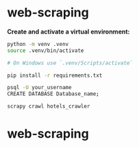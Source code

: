 # web-scraping

**Create and activate a virtual environment:**

   ```bash
   python -m venv .venv
   source .venv/bin/activate   
   
   # On Windows use `.venv/Scripts/activate`
   ```


   ```bash
   pip install -r requirements.txt
   ```



   ```bash
   psql -U your_username
   CREATE DATABASE Database_name;
```



```bash
scrapy crawl hotels_crawler
```


# web-scraping
